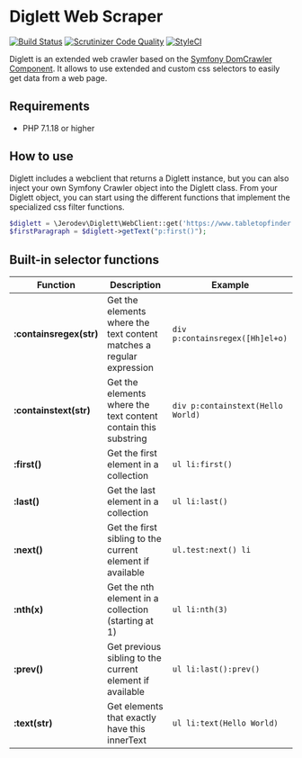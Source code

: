 # Diglett Web Scraper
[![Build Status](https://travis-ci.org/jerodev/diglett.svg?branch=master)](https://travis-ci.org/jerodev/diglett) [![Scrutinizer Code Quality](https://scrutinizer-ci.com/g/jerodev/diglett/badges/quality-score.png?b=master)](https://scrutinizer-ci.com/g/jerodev/diglett/?branch=master) [![StyleCI](https://github.styleci.io/repos/151305583/shield?branch=master)](https://github.styleci.io/repos/151305583)

Diglett is an extended web crawler based on the [Symfony DomCrawler Component](https://symfony.com/doc/current/components/dom_crawler.html). It allows to use extended and custom css selectors to easily get data from a web page.

## Requirements
- PHP 7.1.18 or higher

## How to use
Diglett includes a webclient that returns a Diglett instance, but you can also inject your own Symfony Crawler object into the Diglett class. From your Diglett object, you can start using the different functions that implement the specialized css filter functions.

```php
$diglett = \Jerodev\Diglett\WebClient::get('https://www.tabletopfinder.eu/');
$firstParagraph = $diglett->getText("p:first()");
```

## Built-in selector functions
| Function  | Description | Example |
| --------- | ----------- | ------- |
| **:containsregex(str)** | Get the elements where the text content matches a regular expression | `div p:containsregex([Hh]el+o)` |
| **:containstext(str)** | Get the elements where the text content contain this substring | `div p:containstext(Hello World)` |
| **:first()** | Get the first element in a collection | `ul li:first()` |
| **:last()** | Get the last element in a collection | `ul li:last()` |
| **:next()** | Get the first sibling to the current element if available | `ul.test:next() li` |
| **:nth(x)** | Get the nth element in a collection (starting at 1) | `ul li:nth(3)` |
| **:prev()** | Get previous sibling to the current element if available | `ul li:last():prev()` |
| **:text(str)** | Get elements that exactly have this innerText | `ul li:text(Hello World)` |
